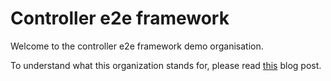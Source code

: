 # Controller e2e framework

Welcome to the controller e2e framework demo organisation.

To understand what this organization stands for, please read [this](https://skarlso.github.io/2023/03/12/painless-controller-testing-with-e2e-framework-tilt/) blog post.
